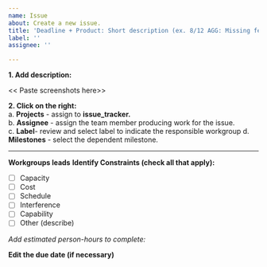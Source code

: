```yaml
---
name: Issue
about: Create a new issue.
title: 'Deadline + Product: Short description (ex. 8/12 AGG: Missing feedback loop)'
label: ''
assignee: ''

---
```


**1. Add description:** 


<< Paste screenshots here>>
 
**2. Click on the right:**  
a. **Projects** - assign to **issue_tracker.**  
b. **Assignee** - assign the team member producing work for the issue.  
c. **Label**- review and select label to indicate the responsible workgroup
d. **Milestones** - select the dependent milestone.  

-----------------------------------------------------------------------------------------
**Workgroups leads**
**Identify Constraints (check all that apply):**
- [ ]   Capacity
- [ ]   Cost
- [ ]   Schedule
- [ ]   Interference
- [ ]   Capability
- [ ]   Other (describe)

_Add estimated person-hours to complete:_

**Edit the due date (if necessary)**
